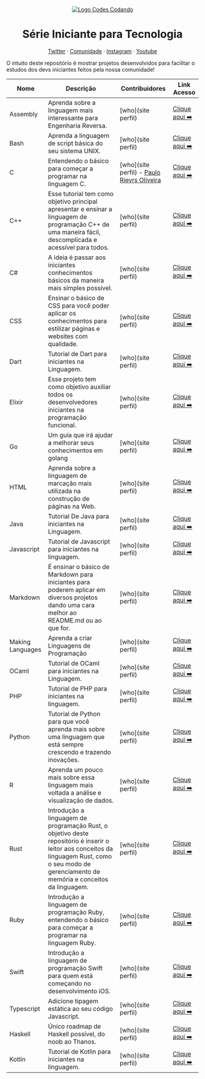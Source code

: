 <p align="center">
  <a href="colocar site imagem" target="_blank">
    <img src="imagem" alt="Logo Codes Codando">
  </a>
</p>

<h1 align="center"> Série Iniciante para Tecnologia</h1>

<p align="center">
  <a href="https://twitter.com/andressacodes">Twitter</a>
  · 
  <a href="https://discord.io/codescodando">Comunidade</a>
  ·
  <a href="https://instagram.com/andressacodes">Instagram</a>
  ·
  <a href="https://www.youtube.com/andressacodes">Youtube</a>
</p>

O intuito deste repositório é mostrar projetos desenvolvidos para facilitar o estudos dos devs iniciantes feitos pela nossa comunidade!

|  Nome  |  Descrição  |  Contribuidores  |  Link Acesso  | 
| ------ | ------ | ------ | ------ |
| Assembly | Aprenda sobre a linguagem mais interessante para Engenharia Reversa. | [who](site perfil) | [Clique aqui ➡️](site) |
| Bash | Aprenda a linguagem de script básica do seu sistema UNIX. | [who](site perfil) | [Clique aqui ➡️](https://github.com/DantasB/Bash4Noobs) |
| C | Entendendo o básico para começar a programar na linguagem C. | [who](site perfil) - [Paulo Rievrs Oliveira](https://github.com/paulorievrs) | [Clique aqui ➡️](https://github.com/jpaulohe4rt/c4noobs) |
| C++ | Esse tutorial tem como objetivo principal apresentar e ensinar a linguagem de programação C++ de uma maneira fácil, descomplicada e acessível para todos. | [who](site perfil) | [Clique aqui ➡️](https://github.com/Novout/cpp4noobs) |
| C# | A ideia é passar aos iniciantes conhecimentos básicos da maneira mais simples possível. | [who](site perfil) | [Clique aqui ➡️](https://github.com/DantasB/CSharp4Noobs) |
| CSS | Ensinar o básico de CSS para você poder aplicar os conhecimentos para estilizar páginas e websites com qualidade. | [who](site perfil) | [Clique aqui ➡️](https://github.com/mathh95/css4noobs) |
| Dart | Tutorial de Dart para iniciantes na Linguagem. | [who](site perfil) | [Clique aqui ➡️](https://github.com/pksasso/dart4noobs) |
| Elixir | Esse projeto tem como objetivo auxiliar todos os desenvolvedores iniciantes na programação funcional. | [who](site perfil) | [Clique aqui ➡️](https://github.com/aleDsz/elixir4noobs) |
| Go | Um guia que irá ajudar a melhorar seus conhecimentos em golang | [who](site perfil) | [Clique aqui ➡️](https://github.com/caioreix/go4noobs#go4noobs) |
| HTML | Aprenda sobre a linguagem de marcação mais utilizada na construção de páginas na Web. | [who](site perfil) | [Clique aqui ➡️](https://github.com/sorenhe4rt/HTML4Noobs)
| Java | Tutorial De Java para iniciantes na Linguagem. | [who](site perfil) | [Clique aqui ➡️](https://github.com/paulorievrs/java4noobs) |
| Javascript | Tutorial de Javascript para iniciantes na linguagem. | [who](site perfil) | [Clique aqui ➡️](https://github.com/ThiagoDellaNoce/javascript4noobs) |
| Markdown | É ensinar o básico de Markdown para iniciantes para poderem aplicar em diversos projetos dando uma cara melhor ao README.md ou ao que for. | [who](site perfil) | [Clique aqui ➡️](https://github.com/jpaulohe4rt/markdown4noobs) |
| Making Languages | Aprenda a criar Linguagens de Programação | [who](site perfil) | [Clique aqui ➡️](https://github.com/andreluispy/makinglanguages4noobs)
| OCaml | Tutorial de OCaml para iniciantes na Linguagem. | [who](site perfil) | [Clique aqui ➡️](https://github.com/Camilotk/ocaml4noobs)
| PHP | Tutorial de PHP para iniciantes na linguagem. | [who](site perfil) |  [Clique aqui ➡️](https://github.com/DanielHe4rt/php4noobs) |
| Python | Tutorial de Python para que você aprenda mais sobre uma linguagem que está sempre crescendo e trazendo inovações. | [who](site perfil) | [Clique aqui ➡️](https://github.com/wendrewdevelop/python4noobs)   
| R | Aprenda um pouco mais sobre essa linguagem mais voltada a análise e visualização de dados. | [who](site perfil) | [Clique aqui ➡️](https://github.com/Salandin/r4noobs) |
| Rust |Introdução a linguagem de programação Rust, o objetivo deste repositório é inserir o leitor aos conceitos da linguagem Rust, como o seu modo de gerenciamento de memória e conceitos da linguagem. |[who](site perfil) | [Clique aqui ➡️](https://github.com/pgjbz/rust4noobs) |
| Ruby | Introdução a linguagem de programação Ruby, entendendo o básico para começar a programar na linguagem Ruby. | [who](site perfil) | [Clique aqui ➡️](https://github.com/rinyaresu/ruby4noobs) |
| Swift | Introdução a linguagem de programação Swift para quem está começando no desenvolvimento iOS. | [who](site perfil) | [Clique aqui ➡️](https://github.com/giovannamoeller/swift4noobs) |
| Typescript | Adicione tipagem estática ao seu código Javascript. | [who](site perfil) | [Clique aqui ➡️](https://github.com/Carolis/typescript4noobs) |
| Haskell | Único roadmap de Haskell possível, do noob ao Thanos. | [who](site perfil) | [Clique aqui ➡️](https://github.com/Guilherme775/Haskell4Noobs) |
| Kotlin | Tutorial de Kotlin para iniciantes na linguagem. | [who](site perfil) | [Clique aqui ➡️](https://github.com/gustavofreze/kotlin4noobs) |
